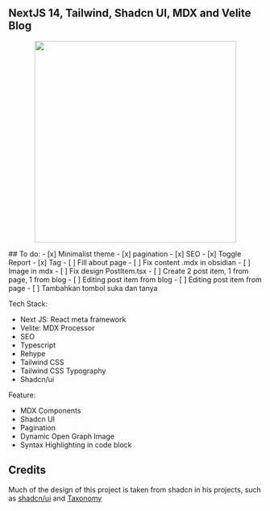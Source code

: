 ## NextJS 14, Tailwind, Shadcn UI, MDX and Velite Blog

<p align="center">
 <img src="https://i.imgur.com/VgnktQH.png" width="400">
</p>
## To do:
- [x] Minimalist theme
- [x] pagination
- [x] SEO
- [x] Toggle Report 
- [x] Tag
- [ ] Fill about page
- [ ] Fix content .mdx in obsidian
- [ ] Image in mdx
- [ ] Fix design PostItem.tsx
- [ ] Create 2 post item, 1 from page, 1 from blog
- [ ] Editing post item from blog
- [ ] Editing post item from page
- [ ] Tambahkan tombol suka dan tanya

Tech Stack:
- Next JS: React meta framework
- Velite: MDX Processor
- SEO
- Typescript
- Rehype
- Tailwind CSS
- Tailwind CSS Typography
- Shadcn/ui

Feature:
- MDX Components
- Shadcn UI
- Pagination
- Dynamic Open Graph Image
- Syntax Highlighting in code block

## Credits
Much of the design of this project is taken from shadcn in his projects, such as [shadcn/ui](https://ui.shadcn.com/) and [Taxonomy](https://tx.shadcn.com/)
